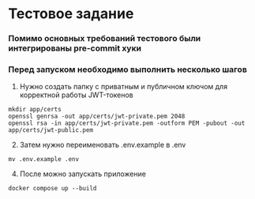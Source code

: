 # Тестовое задание

### Помимо основных требований тестового были интегрированы pre-commit хуки

### Перед запуском необходимо выполнить несколько шагов

1. Нужно создать папку с приватным и публичном ключом для корректной работы JWT-токенов
```shell
mkdir app/certs
openssl genrsa -out app/certs/jwt-private.pem 2048
openssl rsa -in app/certs/jwt-private.pem -outform PEM -pubout -out app/certs/jwt-public.pem
```

2. Затем нужно переименовать .env.example в .env
```shell
mv .env.example .env
```

4. После можно запускать приложение
```shell
docker compose up --build
```













